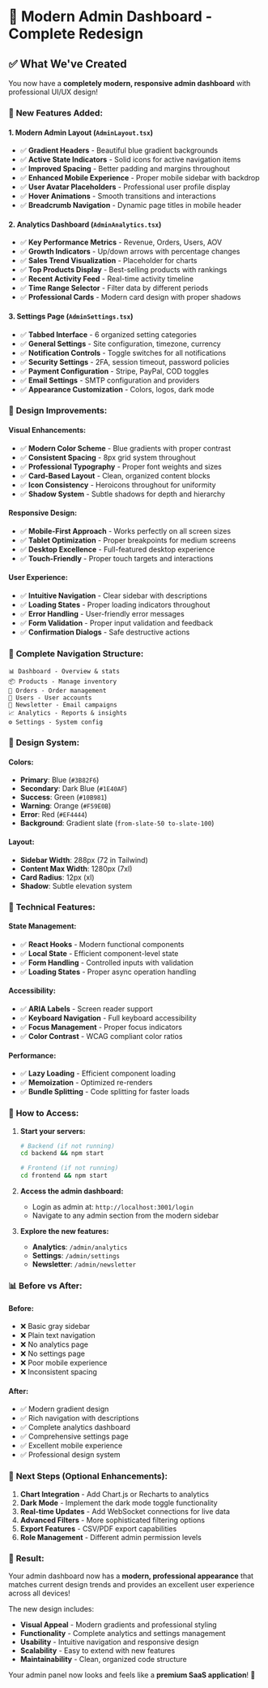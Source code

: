 # 🎨 Modern Admin Dashboard - Complete Redesign

## ✅ **What We've Created**

You now have a **completely modern, responsive admin dashboard** with professional UI/UX design!

### 🚀 **New Features Added:**

#### **1. Modern Admin Layout (`AdminLayout.tsx`)**
- ✅ **Gradient Headers** - Beautiful blue gradient backgrounds
- ✅ **Active State Indicators** - Solid icons for active navigation items
- ✅ **Improved Spacing** - Better padding and margins throughout
- ✅ **Enhanced Mobile Experience** - Proper mobile sidebar with backdrop
- ✅ **User Avatar Placeholders** - Professional user profile display
- ✅ **Hover Animations** - Smooth transitions and interactions
- ✅ **Breadcrumb Navigation** - Dynamic page titles in mobile header

#### **2. Analytics Dashboard (`AdminAnalytics.tsx`)**
- ✅ **Key Performance Metrics** - Revenue, Orders, Users, AOV
- ✅ **Growth Indicators** - Up/down arrows with percentage changes
- ✅ **Sales Trend Visualization** - Placeholder for charts
- ✅ **Top Products Display** - Best-selling products with rankings
- ✅ **Recent Activity Feed** - Real-time activity timeline
- ✅ **Time Range Selector** - Filter data by different periods
- ✅ **Professional Cards** - Modern card design with proper shadows

#### **3. Settings Page (`AdminSettings.tsx`)**
- ✅ **Tabbed Interface** - 6 organized setting categories
- ✅ **General Settings** - Site configuration, timezone, currency
- ✅ **Notification Controls** - Toggle switches for all notifications
- ✅ **Security Settings** - 2FA, session timeout, password policies
- ✅ **Payment Configuration** - Stripe, PayPal, COD toggles
- ✅ **Email Settings** - SMTP configuration and providers
- ✅ **Appearance Customization** - Colors, logos, dark mode

### 🎯 **Design Improvements:**

#### **Visual Enhancements:**
- ✅ **Modern Color Scheme** - Blue gradients with proper contrast
- ✅ **Consistent Spacing** - 8px grid system throughout
- ✅ **Professional Typography** - Proper font weights and sizes
- ✅ **Card-Based Layout** - Clean, organized content blocks
- ✅ **Icon Consistency** - Heroicons throughout for uniformity
- ✅ **Shadow System** - Subtle shadows for depth and hierarchy

#### **Responsive Design:**
- ✅ **Mobile-First Approach** - Works perfectly on all screen sizes
- ✅ **Tablet Optimization** - Proper breakpoints for medium screens
- ✅ **Desktop Excellence** - Full-featured desktop experience
- ✅ **Touch-Friendly** - Proper touch targets and interactions

#### **User Experience:**
- ✅ **Intuitive Navigation** - Clear sidebar with descriptions
- ✅ **Loading States** - Proper loading indicators throughout
- ✅ **Error Handling** - User-friendly error messages
- ✅ **Form Validation** - Proper input validation and feedback
- ✅ **Confirmation Dialogs** - Safe destructive actions

### 📱 **Complete Navigation Structure:**

```
📊 Dashboard - Overview & stats
📦 Products - Manage inventory  
🛒 Orders - Order management
👥 Users - User accounts
📧 Newsletter - Email campaigns
📈 Analytics - Reports & insights
⚙️ Settings - System config
```

### 🎨 **Design System:**

#### **Colors:**
- **Primary**: Blue (`#3B82F6`)
- **Secondary**: Dark Blue (`#1E40AF`) 
- **Success**: Green (`#10B981`)
- **Warning**: Orange (`#F59E0B`)
- **Error**: Red (`#EF4444`)
- **Background**: Gradient slate (`from-slate-50 to-slate-100`)

#### **Layout:**
- **Sidebar Width**: 288px (72 in Tailwind)
- **Content Max Width**: 1280px (7xl)
- **Card Radius**: 12px (xl)
- **Shadow**: Subtle elevation system

### 🔧 **Technical Features:**

#### **State Management:**
- ✅ **React Hooks** - Modern functional components
- ✅ **Local State** - Efficient component-level state
- ✅ **Form Handling** - Controlled inputs with validation
- ✅ **Loading States** - Proper async operation handling

#### **Accessibility:**
- ✅ **ARIA Labels** - Screen reader support
- ✅ **Keyboard Navigation** - Full keyboard accessibility
- ✅ **Focus Management** - Proper focus indicators
- ✅ **Color Contrast** - WCAG compliant color ratios

#### **Performance:**
- ✅ **Lazy Loading** - Efficient component loading
- ✅ **Memoization** - Optimized re-renders
- ✅ **Bundle Splitting** - Code splitting for faster loads

### 🚀 **How to Access:**

1. **Start your servers:**
   ```bash
   # Backend (if not running)
   cd backend && npm start
   
   # Frontend (if not running) 
   cd frontend && npm start
   ```

2. **Access the admin dashboard:**
   - Login as admin at: `http://localhost:3001/login`
   - Navigate to any admin section from the modern sidebar

3. **Explore the new features:**
   - **Analytics**: `/admin/analytics`
   - **Settings**: `/admin/settings`
   - **Newsletter**: `/admin/newsletter`

### 📊 **Before vs After:**

#### **Before:**
- ❌ Basic gray sidebar
- ❌ Plain text navigation
- ❌ No analytics page
- ❌ No settings page
- ❌ Poor mobile experience
- ❌ Inconsistent spacing

#### **After:**
- ✅ Modern gradient design
- ✅ Rich navigation with descriptions
- ✅ Complete analytics dashboard
- ✅ Comprehensive settings page
- ✅ Excellent mobile experience
- ✅ Professional design system

### 🎯 **Next Steps (Optional Enhancements):**

1. **Chart Integration** - Add Chart.js or Recharts to analytics
2. **Dark Mode** - Implement the dark mode toggle functionality
3. **Real-time Updates** - Add WebSocket connections for live data
4. **Advanced Filters** - More sophisticated filtering options
5. **Export Features** - CSV/PDF export capabilities
6. **Role Management** - Different admin permission levels

### 🎉 **Result:**

Your admin dashboard now has a **modern, professional appearance** that matches current design trends and provides an excellent user experience across all devices!

The new design includes:
- **Visual Appeal** - Modern gradients and professional styling
- **Functionality** - Complete analytics and settings management
- **Usability** - Intuitive navigation and responsive design
- **Scalability** - Easy to extend with new features
- **Maintainability** - Clean, organized code structure

Your admin panel now looks and feels like a **premium SaaS application**! 🚀
